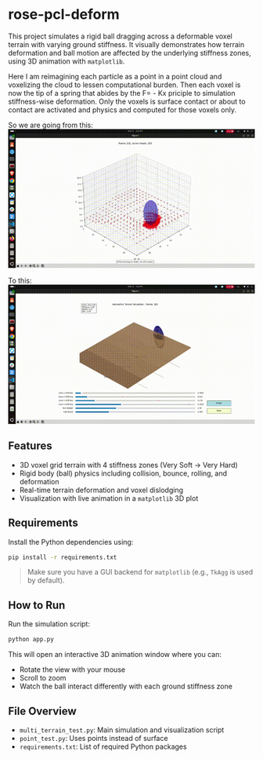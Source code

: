 # rose-pcl-deform
<!-- This project is under progress -->

This project simulates a rigid ball dragging across a deformable voxel terrain with varying ground stiffness. It visually demonstrates how terrain deformation and ball motion are affected by the underlying stiffness zones, using 3D animation with `matplotlib`.

Here I am reimagining each particle as a point in a point cloud and voxelizing the cloud to lessen computational burden. Then each voxel is now the tip of a spring that abides by the F= - Kx priciple to simulation stiffness-wise deformation. Only the voxels is surface contact or about to contact are activated and physics and computed for those voxels only.

So we are going from this:
![Voxel Interaction Demo](only_voxels.gif)

To this:
![Terrain Deformation Demo](terrain_deform_test.gif)


## Features

- 3D voxel grid terrain with 4 stiffness zones (Very Soft → Very Hard)
- Rigid body (ball) physics including collision, bounce, rolling, and deformation
- Real-time terrain deformation and voxel dislodging
- Visualization with live animation in a `matplotlib` 3D plot

## Requirements

Install the Python dependencies using:

```bash
pip install -r requirements.txt
````

> Make sure you have a GUI backend for `matplotlib` (e.g., `TkAgg` is used by default).

## How to Run

Run the simulation script:

```bash
python app.py
```

This will open an interactive 3D animation window where you can:

* Rotate the view with your mouse
* Scroll to zoom
* Watch the ball interact differently with each ground stiffness zone

## File Overview

* `multi_terrain_test.py`: Main simulation and visualization script
* `point_test.py`: Uses points instead of surface
* `requirements.txt`: List of required Python packages


